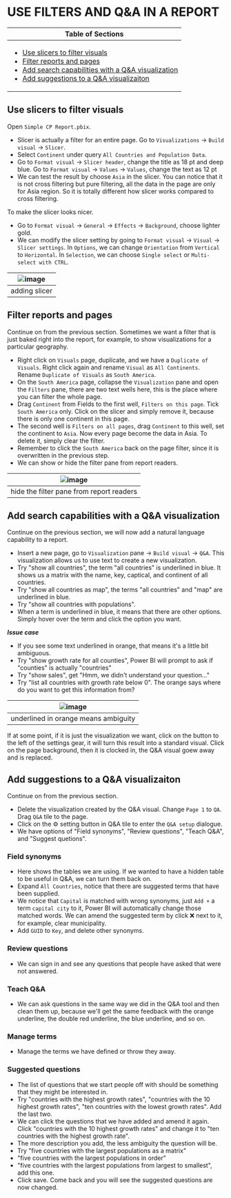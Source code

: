 # USE FILTERS AND Q&A IN A REPORT

|Table of Sections|
|---|
|<ul><li><a href="https://github.com/JefoGao/Resourse_Power-BI-Desktop/blob/main/Chapter06/README.md#use-slicers-to-filter-visuals">Use slicers to filter visuals</a></li><li><a href="https://github.com/JefoGao/Resourse_Power-BI-Desktop/blob/main/Chapter06/README.md#filter-reports-and-pages">Filter reports and pages</a></li><li><a href="https://github.com/JefoGao/Resourse_Power-BI-Desktop/blob/main/Chapter06/README.md#add-search-capabilities-with-a-qa-visualization">Add search capabilities with a Q&A visualization</a></li><li><a href="https://github.com/JefoGao/Resourse_Power-BI-Desktop/blob/main/Chapter06/README.md#add-suggestions-to-a-qa-visualizaiton">Add suggestions to a Q&A visualizaiton</a></li></ul>|

## Use slicers to filter visuals
Open `Simple CP Report.pbix`. 

- Slicer is actually a filter for an entire page. Go to `Visualizations` -> `Build visual` -> `Slicer`.
- Select `Continent` under query `All Countries and Population Data`.
- Go to `Format visual` -> `Slicer header`, change the title as 18 pt and deep blue. Go to `Format visual` -> `Values` -> `Values`, change the text as 12 pt 
- We can test the result by choose `Asia` in the slicer. You can notice that it is not cross filtering but pure filtering, all the data in the page are only for Asia region. So it is totally different how slicer works compared to cross filtering.

To make the slicer looks nicer.
- Go to `Format visual` -> `General` -> `Effects` -> `Background`, choose lighter gold.
- We can modify the slicer setting by going to `Format visual` -> `Visual` -> `Slicer settings`. In `Options`, we can change `Orientation` from `Vertical` to `Horizontal`. In `Selection`, we can choose `Single select` or `Multi-select with CTRL`.

|![image](https://user-images.githubusercontent.com/19381768/225203589-9ec129b0-2790-4f7c-bbfa-3f786c1b95ed.png)|
|:--:|
|adding slicer|

## Filter reports and pages
Continue on from the previous section. Sometimes we want a filter that is just baked right into the report, for example, to show visualizations for a particular geography.

- Right click on `Visuals` page, duplicate, and we have a `Duplicate of Visuals`. Right click again and rename `Visual` as `All Continents`. Rename `Duplicate of Visuals` as `South America`.
- On the `South America` page, collapse the `Visualization` pane and open the `Filters` pane, there are two text wells here, this is the place where you can filter the whole page.
- Drag `Continent` from Fields to the first well, `Filters on this page`. Tick `South America` only. Click on the slicer and simply remove it, because there is only one continent in this page.
- The second well is `Filters on all pages`, drag `Continent` to this well, set the continent to `Asia`. Now every page become the data in Asia. To delete it, simply clear the filter.
- Remember to click the `South America` back on the page filter, since it is overwritten in the previous step.
- We can show or hide the filter pane from report readers.

|![image](https://user-images.githubusercontent.com/19381768/225204970-4dd059e7-c8ef-4f57-8170-6bf852eb3657.png)|
|:--:|
|hide the filter pane from report readers|

## Add search capabilities with a Q&A visualization
Continue on the previous section, we will now add a natural language capability to a report.

- Insert a new page, go to `Visualization` pane -> `Build visual` -> `Q&A`. This visualization allows us to use text to create a new visualization.
- Try "show all countries", the term "all countries" is underlined in blue. It shows us a matrix with the name, key, captical, and continent of all countries.
- Try "show all countries as map", the terms "all countries" and "map" are underlined in blue.
- Try "show all countries with populations".
- When a term is underlined in blue, it means that there are other options. Simply hover over the term and click the option you want.

***Issue case***
- If you see some text underlined in orange, that means it's a little bit ambiguous.
- Try "show growth rate for all counties", Power BI will prompt to ask if "counties" is actually "countries"
- Try "show sales", get "Hmm, we didn't understand your question..."
- Try "list all countries with growth rate below 0". The orange says where do you want to get this information from?

|![image](https://user-images.githubusercontent.com/19381768/225207254-4d06910c-5982-472b-b921-ef461a6086c6.png)|
|:--:|
|underlined in orange means ambiguity|

If at some point, if it is just the visualization we want, click on the button to the left of the settings gear, it will turn this result into a standard visual. Click on the page background, then it is clocked in, the Q&A visual goew away and is replaced.

## Add suggestions to a Q&A visualizaiton
Continue on from the previous section. 

- Delete the visualization created by the Q&A visual. Change `Page 1` to `QA`. Drag `Q&A` tile to the page.
- Click on the :gear: setting button in Q&A tile to enter the `Q&A setup` dialogue.
- We have options of "Field synonyms", "Review questions", "Teach Q&A", and "Suggest quetions".

### Field synonyms
- Here shows the tables we are using. If we wanted to have a hidden table to be useful in Q&A, we can turn them back on.
- Expand `All Countries`, notice that there are suggested terms that have been supplied.
- We notice that `Capital` is matched with wrong synonyms, just `Add +` a term `capital city` to it, Power BI will automatically change those matched words. We can amend the suggested term by click :x: next to it, for example, clear municipality. 
- Add `GUID` to `Key`, and delete other synonyms.

### Review questions
- We can sign in and see any questions that people have asked that were not answered.

### Teach Q&A
- We can ask questions in the same way we did in the Q&A tool and then clean them up, because we'll get the same feedback with the orange underline, the double red underline, the blue underline, and so on.

### Manage terms
- Manage the terms we have defined or throw they away.

### Suggested questions
- The list of questions that we start people off with should be something that they might be interested in.
- Try  "countries with the highest growth rates", "countries with the 10 highest growth rates", "ten countries with the lowest growth rates". Add the last two.
- We can click the questions that we have added and amend it again. Click "countries with the 10 highest growth rates" and change it to "ten countries with the highest growth rate".
- The more description you add, the less ambiguity the question will be.
- Try "five countries with the largest populations as a matrix"
- "five countries with the largest populations in order"
- "five countries with the largest populations from largest to smallest", add this one.
- Click save. Come back and you will see the suggested questions are now changed.
